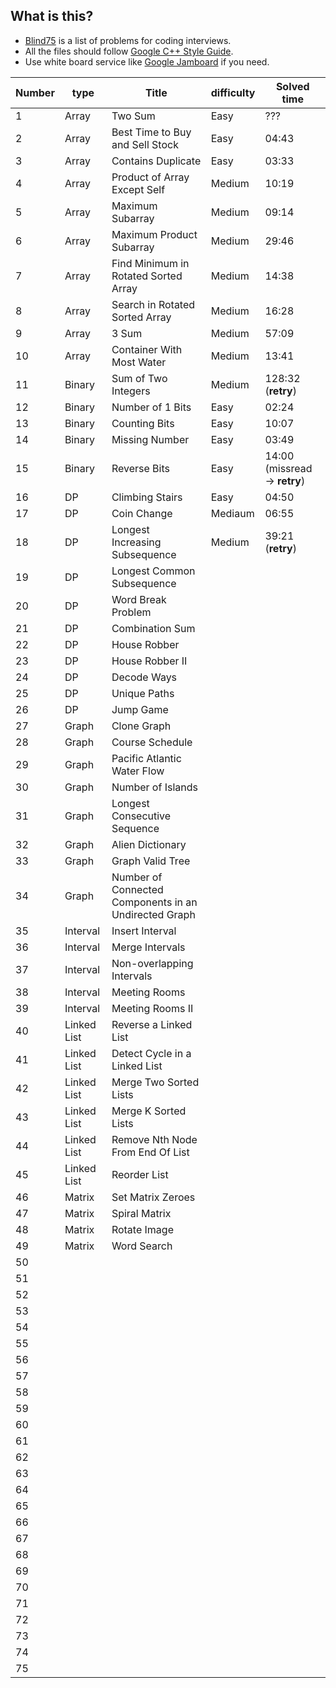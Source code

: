 ## What is this?
- [Blind75](https://leetcode.com/discuss/general-discussion/460599/blind-75-leetcode-questions) is a list of problems for coding interviews.
- All the files should follow [Google C++ Style Guide](https://ttsuki.github.io/styleguide/cppguide.ja.html).
- Use white board service like [Google Jamboard](https://jamboard.google.com/) if you need.

| Number | type | Title | difficulty | Solved time |
| ---- | ---- | ---- | ---- | ---- |
| 1 | Array | Two Sum | Easy | ??? |
| 2 | Array | Best Time to Buy and Sell Stock | Easy | 04:43 |
| 3 | Array | Contains Duplicate | Easy | 03:33 |
| 4 | Array | Product of Array Except Self | Medium | 10:19 |
| 5 | Array | Maximum Subarray | Medium | 09:14 |
| 6 | Array | Maximum Product Subarray | Medium | 29:46 |
| 7 | Array | Find Minimum in Rotated Sorted Array | Medium | 14:38 |
| 8 | Array | Search in Rotated Sorted Array | Medium | 16:28 |
| 9 | Array | 3 Sum | Medium | 57:09 |
| 10 | Array | Container With Most Water | Medium | 13:41 |
| 11 | Binary | Sum of Two Integers | Medium | 128:32 (<strong>retry</strong>) |
| 12 | Binary | Number of 1 Bits | Easy | 02:24 |
| 13 | Binary | Counting Bits | Easy | 10:07 |
| 14 | Binary | Missing Number | Easy | 03:49 |
| 15 | Binary | Reverse Bits | Easy | 14:00 (missread -> <strong>retry</strong>) |
| 16 | DP | Climbing Stairs | Easy | 04:50 |
| 17 | DP | Coin Change | Mediaum | 06:55 |
| 18 | DP | Longest Increasing Subsequence | Medium | 39:21 (<strong>retry</strong>) |
| 19 | DP | Longest Common Subsequence |  |  |
| 20 | DP | Word Break Problem |  |  |
| 21 | DP | Combination Sum |  |  |
| 22 | DP | House Robber |  |  |
| 23 | DP | House Robber II |  |  |
| 24 | DP | Decode Ways |  |  |
| 25 | DP | Unique Paths |  |  |
| 26 | DP | Jump Game |  |  |
| 27 | Graph | Clone Graph |  |  |
| 28 | Graph | Course Schedule |  |  |
| 29 | Graph | Pacific Atlantic Water Flow |  |  |
| 30 | Graph | Number of Islands |  |  |
| 31 | Graph | Longest Consecutive Sequence |  |  |
| 32 | Graph | Alien Dictionary  |  |  |
| 33 | Graph | Graph Valid Tree  |  |  |
| 34 | Graph | Number of Connected Components in an Undirected Graph  |  |  |
| 35 | Interval | Insert Interval |  |  |
| 36 | Interval | Merge Intervals |  |  |
| 37 | Interval | Non-overlapping Intervals |  |  |
| 38 | Interval | Meeting Rooms  |  |  |
| 39 | Interval | Meeting Rooms II  |  |  |
| 40 | Linked List | Reverse a Linked List |  |  |
| 41 | Linked List | Detect Cycle in a Linked List |  |  |
| 42 | Linked List | Merge Two Sorted Lists |  |  |
| 43 | Linked List | Merge K Sorted Lists |  |  |
| 44 | Linked List | Remove Nth Node From End Of List |  |  |
| 45 | Linked List | Reorder List |  |  |
| 46 | Matrix | Set Matrix Zeroes |  |  |
| 47 | Matrix | Spiral Matrix |  |  |
| 48 | Matrix | Rotate Image |  |  |
| 49 | Matrix | Word Search |  |  |
| 50 |  |  |  |  |
| 51 |  |  |  |  |
| 52 |  |  |  |  |
| 53 |  |  |  |  |
| 54 |  |  |  |  |
| 55 |  |  |  |  |
| 56 |  |  |  |  |
| 57 |  |  |  |  |
| 58 |  |  |  |  |
| 59 |  |  |  |  |
| 60 |  |  |  |  |
| 61 |  |  |  |  |
| 62 |  |  |  |  |
| 63 |  |  |  |  |
| 64 |  |  |  |  |
| 65 |  |  |  |  |
| 66 |  |  |  |  |
| 67 |  |  |  |  |
| 68 |  |  |  |  |
| 69 |  |  |  |  |
| 70 |  |  |  |  |
| 71 |  |  |  |  |
| 72 |  |  |  |  |
| 73 |  |  |  |  |
| 74 |  |  |  |  |
| 75 |  |  |  |  |
